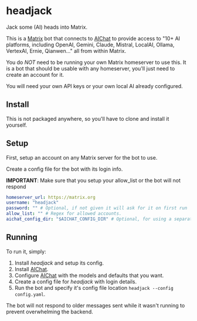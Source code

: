 # headjack

Jack some (AI) heads into Matrix.

This is a [Matrix](https://github.com/sigoden/aichat) bot that connects to [AIChat](https://github.com/sigoden/aichat) to provide access to "10+ AI platforms, including OpenAI, Gemini, Claude, Mistral, LocalAI, Ollama, VertexAI, Ernie, Qianwen..." all from within Matrix.

You do _NOT_ need to be running your own Matrix homeserver to use this.
It is a bot that should be usable with any homeserver, you'll just need to create an account for it.

You will need your own API keys or your own local AI already configured.

## Install

This is not packaged anywhere, so you'll have to clone and install it yourself.

## Setup

First, setup an account on any Matrix server for the bot to use.

Create a config file for the bot with its login info.

**IMPORTANT**: Make sure that you setup your allow_list or the bot will not respond

```yaml
homeserver_url: https://matrix.org
username: "headjack"
password: "" # Optional, if not given it will ask for it on first run
allow_list: "" # Regex for allowed accounts.
aichat_config_dir: "$AICHAT_CONFIG_DIR" # Optional, for using a separate aichat config
```

## Running

To run it, simply:

1. Install _headjack_ and setup its config.
2. Install [AIChat](https://github.com/sigoden/aichat).
3. Configure [AIChat](https://github.com/sigoden/aichat) with the models and defaults that you want.
4. Create a config file for _headjack_ with login details.
5. Run the bot and specify it's config file location `headjack --config config.yaml`.

The bot will not respond to older messages sent while it wasn't running to prevent overwhelming the backend.

